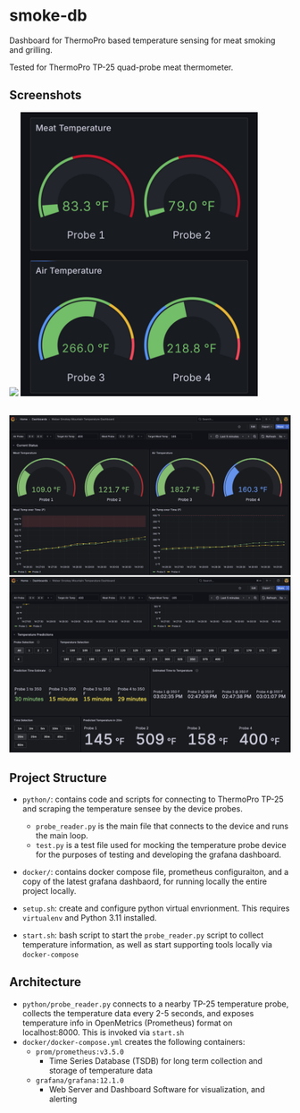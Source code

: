 # smoke-db
Dashboard for ThermoPro based temperature sensing for meat smoking and grilling. 

Tested for ThermoPro TP-25 quad-probe meat thermometer. 


## Screenshots

<img src=".github/images/smoker.png" width="425"/>  <img src=".github/images/mobile_screenshot.jpg" width="425"/> 

<br>
<img src=".github/images/status.png" width="800"/>

<br>
<img src=".github/images/predictions.png" width="800"/> 


## Project Structure
- `python/`: contains code and scripts for connecting to ThermoPro TP-25 and scraping the temperature sensee by the device probes.
    - `probe_reader.py` is the main file that connects to the device and runs the main loop. 
    - `test.py` is a test file used for mocking the temperature probe device for the purposes of testing and developing the grafana dashboard. 
- `docker/`: contains docker compose file, prometheus configuraiton, and a copy of the latest grafana dashbaord, for running locally the entire project locally.

- `setup.sh`: create and configure python virtual envrionment. This requires `virtualenv` and Python 3.11 installed.  
- `start.sh`: bash script to start the `probe_reader.py` script to collect temperature information, as well as start supporting tools locally via `docker-compose`

## Architecture
- `python/probe_reader.py` connects to a nearby TP-25 temperature probe, collects the temperature data every 2-5 seconds, and exposes temperature info in OpenMetrics (Prometheus) format on localhost:8000. This is invoked via `start.sh`
- `docker/docker-compose.yml` creates the following containers:
    - `prom/prometheus:v3.5.0`
        - Time Series Database (TSDB) for long term collection and storage of temperature data
    - `grafana/grafana:12.1.0`
        - Web Server and Dashboard Software for visualization, and alerting 
